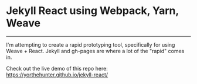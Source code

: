 # Jekyll React using Webpack, Yarn, Weave
-----

I'm attempting to create a rapid prototyping tool, specifically for using Weave + React. Jekyll and gh-pages are where a lot of the "rapid" comes in.

Check out the live demo of this repo here: https://yorthehunter.github.io/jekyll-react/
